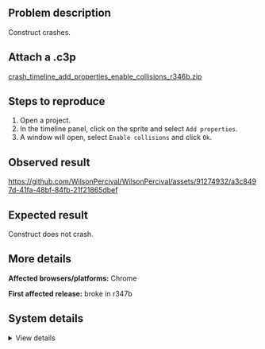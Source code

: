 ## Problem description

Construct crashes.

## Attach a .c3p

[crash_timeline_add_properties_enable_collisions_r346b.zip](https://github.com/WilsonPercival/WilsonPercival/files/11891203/crash_timeline_add_properties_enable_collisions_r346b.zip)

## Steps to reproduce

1. Open a project.
2. In the timeline panel, click on the sprite and select `Add properties`.
3. A window will open, select `Enable collisions` and click `Ok`.

## Observed result

https://github.com/WilsonPercival/WilsonPercival/assets/91274932/a3c8497d-41fa-48bf-84fb-21f21865dbef

## Expected result

Construct does not crash.

## More details



**Affected browsers/platforms:** Chrome

**First affected release:** broke in r347b

## System details

<details><summary>View details</summary>

Error report information
Type: unhandled rejection
Reason: Error: expected function @ TypeError: expected function at Q.Nb (https://editor.construct.net/r347/main.js:1058:38) at pa.j (https://editor.construct.net/r347/main.js:1136:26) at d.Qsb (https://editor.construct.net/r347/projectResources.js:1180:190) at new d (https://editor.construct.net/r347/projectResources.js:1175:262) at pa.j (https://editor.construct.net/r347/main.js:1136:44) at d.fI (https://editor.construct.net/r347/projectResources.js:1104:92) at d.IOb (https://editor.construct.net/r347/projectResources.js:1105:40) at d.pjc (https://editor.construct.net/r347/projectResources.js:1105:161) at https://editor.construct.net/r347/components/bars/timelineBar/timelineBar.js:258:393
Stack: TypeError: expected function at Q.Nb (https://editor.construct.net/r347/main.js:1058:38) at pa.j (https://editor.construct.net/r347/main.js:1136:26) at d.Qsb (https://editor.construct.net/r347/projectResources.js:1180:190) at new d (https://editor.construct.net/r347/projectResources.js:1175:262) at pa.j (https://editor.construct.net/r347/main.js:1136:44) at d.fI (https://editor.construct.net/r347/projectResources.js:1104:92) at d.IOb (https://editor.construct.net/r347/projectResources.js:1105:40) at d.pjc (https://editor.construct.net/r347/projectResources.js:1105:161) at https://editor.construct.net/r347/components/bars/timelineBar/timelineBar.js:258:393
Construct version: r347
URL: https://editor.construct.net/r347/
Date: Wed Jun 28 2023 09:53:54 GMT+0300 (Восточная Европа, летнее время)
Uptime: 34.7 s

Platform information
Product: Construct 3 r347 (beta)
Browser: Chrome 109.0.5414.120
Browser engine: Chromium
Context: browser
Operating system: Windows NT 0.1.0
Device type: desktop
Device pixel ratio: 1
Logical CPU cores: 2
Approx. device memory: 4 GB
User agent: Mozilla/5.0 (Windows NT 10.0; Win64; x64) AppleWebKit/537.36 (KHTML, like Gecko) Chrome/109.0.0.0 Safari/537.36
Language setting: en-US

WebGL information
Version string: WebGL 2.0 (OpenGL ES 3.0 Chromium)
Numeric version: 2
Supports NPOT textures: yes
Supports GPU profiling: no
Supports highp precision: yes
Vendor: Google Inc. (Google)
Renderer: ANGLE (Google, Vulkan 1.3.0 (SwiftShader Device (Subzero) (0x0000C0DE)), SwiftShader driver)
Major performance caveat: yes
Maximum texture size: 8192
Point size range: 1 to 1023
Extensions: EXT_color_buffer_float, EXT_color_buffer_half_float, EXT_float_blend, EXT_texture_compression_bptc, EXT_texture_compression_rgtc, EXT_texture_filter_anisotropic, OES_draw_buffers_indexed, OES_texture_float_linear, WEBGL_compressed_texture_astc, WEBGL_compressed_texture_etc, WEBGL_compressed_texture_etc1, WEBGL_compressed_texture_s3tc, WEBGL_compressed_texture_s3tc_srgb, WEBGL_debug_renderer_info, WEBGL_lose_context, WEBGL_multi_draw, OVR_multiview2

</details>
